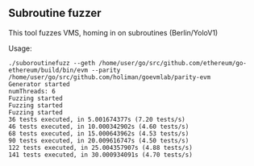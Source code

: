 ## Subroutine fuzzer

This tool fuzzes VMS, homing in on subroutines (Berlin/YoloV1)
 
Usage: 
```
./suboroutinefuzz --geth /home/user/go/src/github.com/ethereum/go-ethereum/build/bin/evm --parity /home/user/go/src/github.com/holiman/goevmlab/parity-evm
Generator started 
numThreads: 6
Fuzzing started 
Fuzzing started 
Fuzzing started 
36 tests executed, in 5.001674377s (7.20 tests/s)
46 tests executed, in 10.000342902s (4.60 tests/s)
68 tests executed, in 15.000643962s (4.53 tests/s)
90 tests executed, in 20.009616747s (4.50 tests/s)
122 tests executed, in 25.004357907s (4.88 tests/s)
141 tests executed, in 30.000934091s (4.70 tests/s)

```
